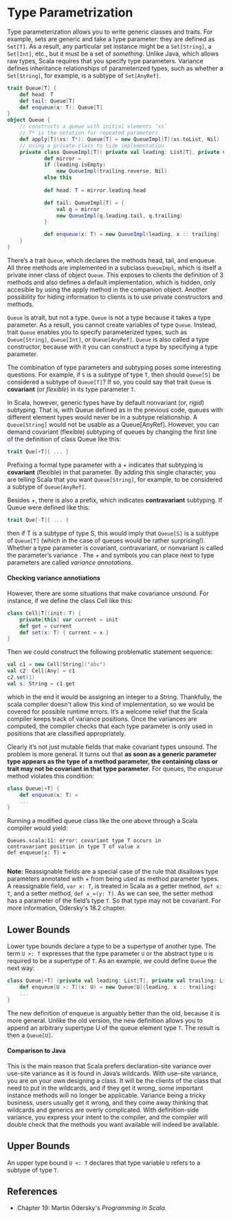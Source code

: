 Type Parametrization
======

Type parameterization allows you to write generic classes and traits. For example, sets are generic and take a type parameter: they are defined as `Set[T]`. As a result, any particular set instance might be a `Set[String]`, a `Set[Int]`, etc., but it must be a set of _something_. Unlike Java, which allows raw types, Scala requires that you specify type parameters. Variance defines inheritance relationships of parameterized types, such as whether a `Set[String]`, for example, is a subtype of `Set[AnyRef]`.



```scala
trait Queue[T] {
    def head: T
    def tail: Queue[T]
    def enqueue(x: T): Queue[T]
}
object Queue {
    // constructs a queue with initial elements ‘xs’
    // T* is the notation for repeated parameters
    def apply[T](xs: T*): Queue[T] = new QueueImpl[T](xs.toList, Nil)
    // Using a private class to hide implementation
    private class QueueImpl[T]( private val leading: List[T], private val trailing: List[T] ) extends Queue[T] {
            def mirror =
            if (leading.isEmpty)
                new QueueImpl(trailing.reverse, Nil)
            else this
            
            def head: T = mirror.leading.head

            def tail: QueueImpl[T] = {
                val q = mirror
                new QueueImpl(q.leading.tail, q.trailing)
            }

            def enqueue(x: T) = new QueueImpl(leading, x :: trailing)
    }
}
```
There’s a trait `Queue`, which declares the methods head, tail, and enqueue. All three methods are implemented in a subclass `QueueImpl`, which is itself a private inner class of object `Queue`. This exposes to clients the definition of 3 methods and also defines a default implementation, which is hidden, only accesible by using the apply method in the companion object. Another possibility for hiding information to clients is to use private constructors and methods.

`Queue` is atrait, but not a type. `Queue` is not a type because it takes a type parameter. As a result, you cannot create variables of type `Queue`. Instead, trait `Queue` enables you to specify parameterized types, such as `Queue[String]`, `Queue[Int]`, or `Queue[AnyRef]`. `Queue` is also called a type constructor, because with it you can construct a type by specifying a type parameter.

The combination of type parameters and subtyping poses some interesting questions. For example, if `S` is a subtype of type `T`, then should `Queue[S]` be considered a subtype of `Queue[T]`? If so, you could say that trait `Queue` is **covariant** (or _flexible_) in its type parameter `T`.

In Scala, however, generic types have by default nonvariant (or, _rigid_) subtyping. That is, with Queue defined as in the previous code, queues with different element types would never be in a subtype relationship. A `Queue[String]` would not be usable as a Queue[AnyRef]. However, you can demand covariant (flexible) subtyping of queues by changing the first line of the definition of class Queue like this:

```scala
trait Que[+T]{ ... }
```
Prefixing a formal type parameter with a + indicates that subtyping is **covariant** (flexible) in that parameter. By adding this single character, you are telling Scala that you want `Queue[String]`, for example, to be considered a subtype of `Queue[AnyRef]`.

Besides +, there is also a prefix, which indicates **contravariant** subtyping. If Queue were defined like this:

```scala
trait Que[-T]{ ... }
```

then if T is a subtype of type S, this would imply that `Queue[S]` is a subtype of `Queue[T]` (which in the case of queues would be rather surprising!). Whether a type parameter is covariant, contravariant, or nonvariant is called the parameter’s variance . The + and symbols you can place next to type parameters are called _variance annotations_.

#### Checking variance annotiations

However, there are some situations that make covariance unsound. For instance, if we define the class Cell like this:

```scala
class Cell[T](init: T) {
    private[this] var current = init
    def get = current
    def set(x: T) { current = x }
}
```
Then we could construct the following problematic statement sequence:

```scala
val c1 = new Cell[String]("abc")
val c2: Cell[Any] = c1
c2.set(1)
val s: String = c1.get
```
which in the end it would be assigning an integer to a String. Thankfully, the scala compiler doesn't allow this kind of implementation, so we would be covered for possible runtime errors. It’s a welcome relief that the Scala compiler keeps track of variance positions. Once the variances are computed, the compiler checks that each type parameter is only used in positions that are classified appropriately.

Clearly it’s not just mutable fields that make covariant types unsound. The problem is more general. It turns out that **as soon as a generic parameter type appears as the type of a method parameter, the containing class or trait may not be covariant in that type parameter**. For queues, the _enqueue_ method violates this condition:

```scala
class Queue[+T] {
    def enqueue(x: T) =
    ...
}
```
Running a modified queue class like the one above through a Scala compiler would yield:
```
Queues.scala:11: error: covariant type T occurs in
contravariant position in type T of value x
def enqueue(x: T) =
            ˆ
```

**Note:** Reassignable fields are a special case of the rule that disallows type parameters annotated with + from being used as method parameter types. A reassignable field, `var x: T`, is treated in Scala as a getter method, `def x: T`, and a setter method, `def x_=(y: T)`. As we can see, the setter method has a parameter of the field’s type `T`. So that type may not be covariant. For more information, Odersky's 18.2 chapter.

## Lower Bounds

Lower type bounds declare a type to be a supertype of another type. The term `U >: T` expresses that the type parameter `U` or the abstract type `U` is required to be a supertype of `T`. As an example, we could define `Queue` the next way:

```scala
class Queue[+T] (private val leading: List[T], private val trailing: List[T] ) {
    def enqueue[U >: T](x: U) = new Queue[U](leading, x :: trailing) 
    ...
}
```

The new definition of enqueue is arguably better than the old, because it is more general. Unlike the old version, the new definition allows you to append an arbitrary supertype U of the queue element type `T`. The result is then a `Queue[U]`.

#### Comparison to Java
This is the main reason that Scala prefers declaration-site variance over use-site variance as it is found in Java’s wildcards. With use-site variance, you are on your own designing a class. It will be the clients of the class that need to put in the wildcards, and if they get it wrong, some important instance methods will no longer be applicable. Variance being a tricky business, users usually get it wrong, and they come away thinking that wildcards and generics are overly complicated. With definition-side variance, you express your intent to the compiler, and the compiler will double check that the methods you want available will indeed be available.

## Upper Bounds

An upper type bound `U <: T` declares that type variable `U` refers to a subtype of type `T`.

## References

* Chapter 19: Martin Odersky's _Programming in Scala_.
